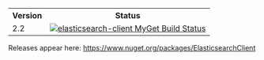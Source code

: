 <table>
    <tr>
      <th>Version</th>
      <th>Status</th>
    </tr>
    <tr>
      <td>2.2</td>
      <td><a href="https://www.myget.org/"><img src="https://www.myget.org/BuildSource/Badge/elasticsearch-client?identifier=6a164bb3-92c0-4524-a633-587b9ce5d61b" alt="elasticsearch-client MyGet Build Status" /></a></td>
    </tr>
</table>

Releases appear here: https://www.nuget.org/packages/ElasticsearchClient
